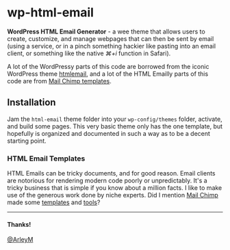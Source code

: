 # wp-html-email

**WordPress HTML Email Generator** - a wee theme that allows users to create, customize, and manage webpages that can then be sent by email (using a service, or in a pinch something hackier like pasting into an email client, or something like the native _⌘+i_ function in Safari). 

A lot of the WordPressy parts of this code are borrowed from the iconic WordPress theme [htmlemail](https://en-ca.wordpress.org/themes/htmlemail/), and a lot of the HTML Emailly parts of this code are from [Mail Chimp templates](https://mailchimp.com/features/email-templates/).


## Installation

Jam the `html-email` theme folder into your `wp-config/themes` folder, activate, and build some pages. This very basic theme only has the one template, but hopefully is organized and documented in such a way as to be a decent starting point.


### HTML Email Templates

HTML Emails can be tricky documents, and for good reason. Email clients are notorious for rendering modern code poorly or unpredictably. It's a tricky business that is simple if you know about a million facts. I like to make use of the generous work done by niche experts. Did I mention [Mail Chimp](https://mailchimp.com/) made some [templates](mailchimp.com/features/email-templates/) and [tools](https://mailchimp.com/features/email-designer/)? 


***

#### Thanks! 

[@ArleyM](http://twitter.com/ArleyM)

